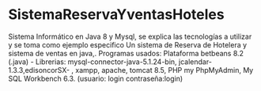 # SistemaReservaYventasHoteles
Sistema Informático en Java 8 y Mysql, se explica las tecnologías a utilizar y se toma como ejemplo especifico Un sistema de Reserva de Hotelera y sistema de ventas en java,. Programas usados: Plataforma betbeans 8.2 (.java) - Librerias: mysql-connector-java-5.1.24-bin, jcalendar-1.3.3,edisoncorSX- , xampp, apache, tomcat 8.5, PHP my PhpMyAdmin, My SQL Workbench 6.3. (usuario: login contraseña:login)
